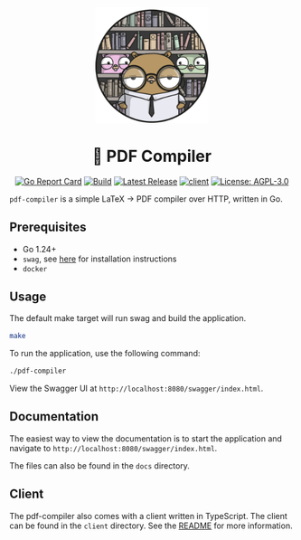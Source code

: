 <div align="center">
<img src="https://raw.githubusercontent.com/ashleymcnamara/gophers/master/NERDY.png" alt="Logo" style="width:200px;height:auto;">
<h1>📄 PDF Compiler</h1>

[![Go Report Card](https://goreportcard.com/badge/github.com/GEWIS/pdf-compiler)](https://goreportcard.com/report/github.com/GEWIS/pdf-compiler)
[![Build](https://img.shields.io/github/actions/workflow/status/GEWIS/pdf-compiler/semantic-release.yaml?branch=main&label=Build)](https://github.com/GEWIS/pdf-compiler/actions/workflows/semantic-release.yaml)
[![Latest Release](https://img.shields.io/github/v/tag/GEWIS/pdf-compiler?label=Latest)](https://github.com/GEWIS/pdf-compiler/releases)
[![client](https://img.shields.io/badge/client-npm-red?logo=npm)](https://www.npmjs.com/package/@gewis/pdf-compiler-ts)
[![License: AGPL-3.0](https://img.shields.io/badge/License-AGPL--3.0-blue.svg)](https://www.gnu.org/licenses/agpl-3.0)
</div>

`pdf-compiler` is a simple LaTeX → PDF compiler over HTTP, written in Go.

## Prerequisites
- Go 1.24+
- `swag`, see [here](https://github.com/swaggo/swag#installation) for installation instructions
- `docker`

## Usage
The default make target will run swag and build the application.
```bash
make
```
To run the application, use the following command:
```bash
./pdf-compiler
```

View the Swagger UI at `http://localhost:8080/swagger/index.html`.

## Documentation
The easiest way to view the documentation is to start the application and navigate to `http://localhost:8080/swagger/index.html`.

The files can also be found in the `docs` directory.

## Client

The pdf-compiler also comes with a client written in TypeScript. The client can be found in the `client` directory. See the [README](client/README.md) for more information.
